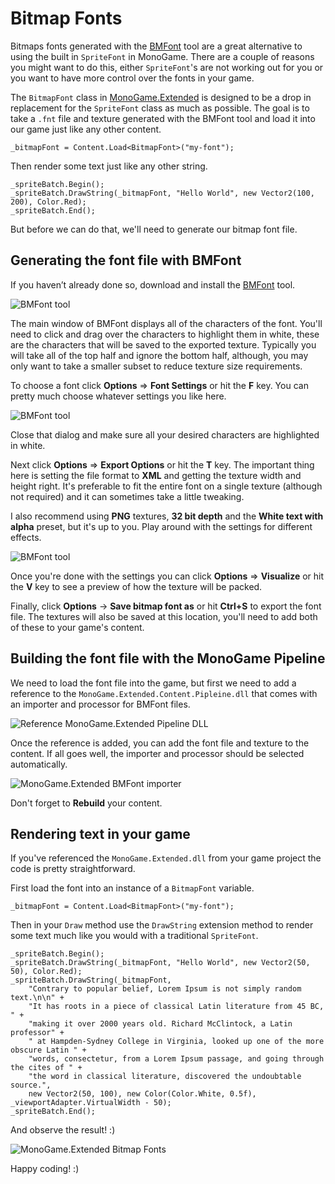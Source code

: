 # Bitmap Fonts

Bitmaps fonts generated with the [BMFont](http://www.angelcode.com/products/bmfont/) tool are a great alternative to using the built in `SpriteFont` in MonoGame. There are a couple of reasons you might want to do this, either `SpriteFont`'s are not working out for you or you want to have more control over the fonts in your game.

The `BitmapFont` class in [MonoGame.Extended](https://github.com/craftworkgames/MonoGame.Extended) is designed to be a drop in replacement for the `SpriteFont` class as much as possible. The goal is to take a `.fnt` file and texture generated with the BMFont tool and load it into our game just like any other content. 

    _bitmapFont = Content.Load<BitmapFont>("my-font");

Then render some text just like any other string.

    _spriteBatch.Begin();
    _spriteBatch.DrawString(_bitmapFont, "Hello World", new Vector2(100, 200), Color.Red);
    _spriteBatch.End();

But before we can do that, we'll need to generate our bitmap font file.

## Generating the font file with BMFont

If you haven’t already done so, download and install the [BMFont](http://www.angelcode.com/products/bmfont/) tool. 

![BMFont tool](bmfont-tool.jpg)

The main window of BMFont displays all of the characters of the font. You'll need to click and drag over the characters to highlight them in white, these are the characters that will be saved to the exported texture. Typically you will take all of the top half and ignore the bottom half, although, you may only want to take a smaller subset to reduce texture size requirements.

To choose a font click **Options** => **Font Settings** or hit the **F** key. You can pretty much choose whatever settings you like here.

![BMFont tool](bmfont-font-settings.jpg)

Close that dialog and make sure all your desired characters are highlighted in white. 

Next click **Options** => **Export Options** or hit the **T** key. The important thing here is setting the file format to **XML** and getting the texture width and height right. It's preferable to fit the entire font on a single texture (although not required) and it can sometimes take a little tweaking.

I also recommend using **PNG** textures, **32 bit depth** and the **White text with alpha** preset, but it's up to you. Play around with the settings for different effects.

![BMFont tool](bmfont-export-options.jpg)

Once you're done with the settings you can click **Options** => **Visualize** or hit the **V** key to see a preview of how the texture will be packed.

Finally, click **Options** -> **Save bitmap font as** or hit **Ctrl+S** to export the font file. The textures will also be saved at this location, you'll need to add both of these to your game's content.  

## Building the font file with the MonoGame Pipeline

We need to load the font file into the game, but first we need to add a reference to the `MonoGame.Extended.Content.Pipleine.dll` that comes with an importer and processor for BMFont files.  

![Reference MonoGame.Extended Pipeline DLL](pipeline-add-references.png)

Once the reference is added, you can add the font file and texture to the content. If all goes well, the importer and processor should be selected automatically.

![MonoGame.Extended BMFont importer](monogame-extended-bmfont-importer-processor.png)

Don't forget to **Rebuild** your content.

## Rendering text in your game

If you've referenced the `MonoGame.Extended.dll` from your game project the code is pretty straightforward.

First load the font into an instance of a `BitmapFont` variable.

    _bitmapFont = Content.Load<BitmapFont>("my-font");

Then in your `Draw` method use the `DrawString` extension method to render some text much like you would with a traditional `SpriteFont`.

    _spriteBatch.Begin();
    _spriteBatch.DrawString(_bitmapFont, "Hello World", new Vector2(50, 50), Color.Red);
    _spriteBatch.DrawString(_bitmapFont, 
        "Contrary to popular belief, Lorem Ipsum is not simply random text.\n\n" + 
        "It has roots in a piece of classical Latin literature from 45 BC, " + 
        "making it over 2000 years old. Richard McClintock, a Latin professor" + 
        " at Hampden-Sydney College in Virginia, looked up one of the more obscure Latin " + 
        "words, consectetur, from a Lorem Ipsum passage, and going through the cites of " + 
        "the word in classical literature, discovered the undoubtable source.", 
        new Vector2(50, 100), new Color(Color.White, 0.5f), _viewportAdapter.VirtualWidth - 50);
    _spriteBatch.End();

And observe the result! :)

![MonoGame.Extended Bitmap Fonts](monogame-extended-bitmap-fonts.png)

Happy coding! :)

